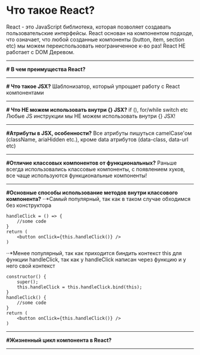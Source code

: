 # Что такое React?

React - это JavaScript библиотека, которая позволяет создавать пользовательские интерфейсы.
React основан на компонентом подходе, что означает, что любой созданные компоненты (button, item, section etc) мы можем переиспользовать неограниченное к-во раз!
React НЕ работает с DOM Деревом.
___
**# В чем преимущества React?**
___
**# Что такое JSX?**
Шаблонизатор, который упрощает работу с React компонентами
___
**# Что НЕ можем использовать внутри {} JSX?**
if (),
for/while
switch
etc
Любые JS инструкции мы НЕ можем использовать внутри {} JSX!
___
**#Атрибуты в JSX, особенности?**
Все атрибуты пишуться camelCase'ом (className, ariaHidden etc.), кроме data атрибутов (data-class, data-url etc)
___
**#Отличие классовых компонентов от функциональных?**
Раньше всегда использовались классовые компоненты, с появлением хуков, все чаще используются функциональные компоненты!
___
**#Основные способы использование методов внутри классового компонента?**
⋅⋅*Самый популярный, так как в таком случае обходимся без конструктора
```
handleClick = () => {
    //some code
}
return (
    <button onClick={this.handleClick()} />
)
```
⋅⋅*Менее популярный, так как приходится биндить контекcт this для функции handleClick, так как у handleClick написан через функцию и у него свой контекст
```
constructor() {
    super();
    this.handleClick = this.handleClick.bind(this);
}
handleClick() {
    //some code
}
return (
    <button onClick={this.handleClick()} />
)
```
___

**#Жизненный цикл компонента в React?**
___




